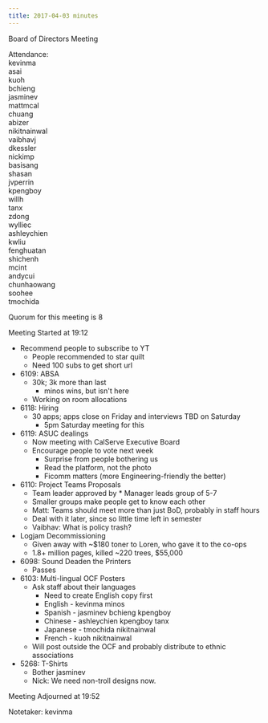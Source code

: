 ```yaml
---
title: 2017-04-03 minutes
---
```

Board of Directors Meeting   

Attendance:   
kevinma   
asai   
kuoh   
bchieng   
jasminev   
mattmcal   
chuang   
abizer   
nikitnainwal   
vaibhavj   
dkessler   
nickimp   
basisang   
shasan   
jvperrin   
kpengboy   
willh   
tanx   
zdong   
wylliec   
ashleychien   
kwliu   
fenghuatan   
shichenh   
mcint   
andycui   
chunhaowang   
soohee   
tmochida   

Quorum for this meeting is 8   

Meeting Started at 19:12   

* Recommend people to subscribe to YT
  * People recommended to star quilt
  * Need 100 subs to get short url
* 6109: ABSA
  * 30k; 3k more than last
    * minos wins, but isn't here
  * Working on room allocations
* 6118: Hiring
  * 30 apps; apps close on Friday and interviews TBD on Saturday
    * 5pm Saturday meeting for this
* 6119: ASUC dealings
  * Now meeting with CalServe Executive Board
  * Encourage people to vote next week
    * Surprise from people bothering us
    * Read the platform, not the photo
    * Ficomm matters (more Engineering-friendly the better)
* 6110: Project Teams Proposals
  * Team leader approved by * Manager leads group of 5-7
  * Smaller groups make people get to know each other
  * Matt: Teams should meet more than just BoD, probably in staff hours
  * Deal with it later, since so little time left in semester
  * Vaibhav: What is policy trash?
* Logjam Decommissioning
  * Given away with ~$180 toner to Loren, who gave it to the co-ops
  * 1.8+ million pages, killed ~220 trees, $55,000
* 6098: Sound Deaden the Printers
  * Passes
* 6103: Multi-lingual OCF Posters
  * Ask staff about their languages
    * Need to create English copy first
    * English - kevinma minos
    * Spanish - jasminev bchieng kpengboy
    * Chinese - ashleychien kpengboy tanx
    * Japanese - tmochida nikitnainwal
    * French - kuoh nikitnainwal
  * Will post outside the OCF and probably distribute to ethnic associations
* 5268: T-Shirts
  * Bother jasminev
  * Nick: We need non-troll designs now.

Meeting Adjourned at 19:52   

Notetaker: kevinma   
